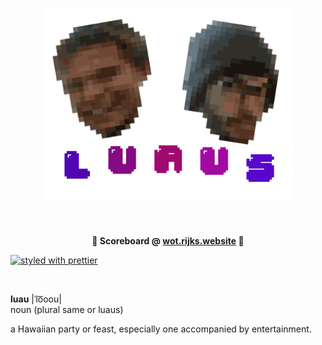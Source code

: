 <h1 align="center">
	<img width="400" src="media/logo.png" alt="Logo">
	<br>
	<br>
</h1>

<p align="center">
	<b>🚨 Scoreboard @ <a href="http://wot.rijks.website">wot.rijks.website</a> 🚨</b>
</p>

[![styled with prettier](https://img.shields.io/badge/styled_with-prettier-ff69b4.svg)](https://github.com/prettier/prettier)

<br>

**luau** |ˈlo͞oou|  
noun (plural same or luaus)  

a Hawaiian party or feast, especially one accompanied by entertainment.
